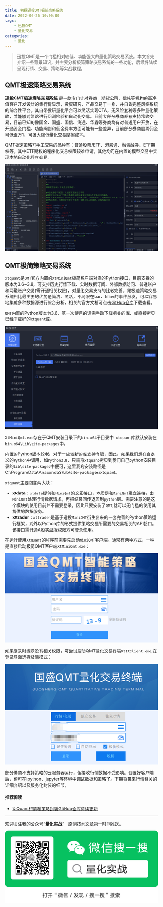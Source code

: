 ```yaml
---
title: 初探迅投QMT极简策略系统
date: 2022-06-26 10:00:00
tags: 
    - 迅投QMT
    - 量化交易
categories:
    - 量化
---
```


> 迅投QMT是一个门槛相对较低、功能强大的量化策略交易系统。本文首先介绍一些背景知识，并主要分析极简策略交易系统的一些功能，后续将陆续呈现行情、交易、策略等实战教程。


## QMT极速策略交易系统

**迅投QMT极速策略交易系统** 是一款专门针对券商、期货公司、信托等机构的高净值客户开发设计的集行情显示，投资研究，产品交易于一身，并自备完整风控系统的综合性平台。其自带投研量化平台可以灵活实现CTA，无风险套利等多种量化策略，并能够对策略进行回测检验和自动化交易。目前大部分券商都有支持策略交易，目前已知的像国金、国盛、国信、海通、华鑫等券商均有对普通用户开放，在开通资金门槛、功能阉割和佣金费率方面可能有一些差异，目前部分券商股票佣金可低至万1，可极大降低量化交易摩擦成本。

QMT极速策略可手工交易的品种有：普通股票/ETF、港股通、融资融券、ETF期权等，其中ETF期权的程序化交易权限较难申请，其他均可在内置的模型交易中实现本地自动化程序交易。

![](/img/strategy.png)


## QMT极简策略交易系统

`xtquant`是`QMT`官方内置的`XtMiniQmt`极简客户端对应的Python接口，目前支持的版本为3.6~3.8，可支持历史行情下载、实时数据订阅、外部数据访问、普通账户和两融账户交易(需开通相关权限)，对量化交易支持的比较完善，跟极速策略交易系统相比最主要的优势是简洁、灵活，不局限在bar、kline的事件触发，可以容易地集成多种数据源进行综合分析，相关的官方文档可点击[GitHub仓库](https://github.com/ai4trade/XtQuant/tree/main/xtquant/doc)下载查看。


`QMT`内置的Python版本为3.6，第一次使用的话需手动下载相关的库，或直接拷贝已经下载好的`xtquant`库。

![](/img/setting.png)


`XtMiniQmt.exe`存在于QMT安装目录下的`bin.x64`子目录中, `xtquant`库默认安装在`bin.x64\Lib\site-packages`中。

内置的Python版本较老，对于一些较新的库支持有限，因此，如果我们想在自定义的`Python`中调用，如`Python3.8`，只需将`xtquant`拷贝到我们自己python安装目录的`Lib\site-packages`中便可，这里我的安装路径是 C:\ProgramData\Anaconda3\Lib\site-packages\xtquant。

`xtquant`主要包含两大块：
- **xtdata**：`xtdata`提供和`MiniQmt`的交互接口，本质是和`MiniQmt`建立连接，由`MiniQmt`处理行情数据请求，再把结果回传返回到`python`层。需要注意的是这个模块的使用目前并不需要登录，因此只要安装了`QMT`,就可以无门槛的使用其提供的数据服务。
- **xttrader**：`xttrader`是基于迅投`MiniQMT`衍生出来的一套完善的Python策略运行框架，对外以Python库的形式提供策略交易所需要的交易相关的API接口。该接口需开通A股实盘版权限方可登录使用。

在运行使用`XtQuant`的程序前需要先启动`MiniQMT`客户端。通常有两种方式，一种是直接启动极简QMT客户端`XtMiniQmt.exe`：

![](/img/XtMiniQmt.png)

如果登录时提示没有相关权限，可尝试启动QMT量化交易终端`XtItClient.exe`,在登录界面选择极简模式：

![](/img/XtItClient.png)

部分券商不支持策略的云服务器运行，但接收行情数据不受影响。设置好客户端后，便可在ipython、jupyter等环境中调试数据和策略了。下期将带来行情相关的详细介绍以及服务化封装的细节。

#### 推荐阅读

- [XtQuant行情和策略封装GitHub仓库持续更新](https://github.com/ai4trade/XtQuant)

---

欢迎关注我的公众号“**量化实战**”，原创技术文章第一时间推送。

![](/img/qrcode.jpg)